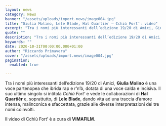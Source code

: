 ```yaml
---
layout: news
category: News
banner: "/assets/uploads/import.news/image004.jpg"
title: "Giulia Molino, Lele Blade, Hal Quartièr – Cchiù Fort’: video"
excerpt: "Tra i nomi più interessanti dell’edizione 19/20 di Amici, Giulia Molino è una voce partenopea che ibrida rap e r’n’b, dotata di una voce calda e incisiva. Il suo ultimo singolo si intitola Cchiù Fort’ e vede le collaborazioni di Hal Quartièr e, soprattutto, di Lele Blade, dando vita ad una traccia d’amore intensa, malinconica [&hellip"
quote: ""
description: "Tra i nomi più interessanti dell’edizione 19/20 di Amici, Giulia Molino è una voce partenopea che ibrida rap e r’n’b, dotata di una voce calda e incisiva. Il suo ultimo singolo si intitola Cchiù Fort’ e vede le collaborazioni di Hal Quartièr e, soprattutto, di Lele Blade, dando vita ad una traccia d’amore intensa, malinconica [&hellip"
keywords: ""
date: 2020-10-31T00:00:00.000+01:00
author: "Riccardo Primavera"
cover: "/assets/uploads/import.news/image004.jpg"
pagination:
  enabled: true

---
```


Tra i nomi più interessanti dell’edizione 19/20 di Amici, **Giulia Molino** è una voce partenopea che ibrida rap e r’n’b, dotata di una voce calda e incisiva. Il suo ultimo singolo si intitola _Cchiù Fort’_ e vede le collaborazioni di **Hal Quartièr** e, soprattutto, di **Lele Blade**, dando vita ad una traccia d’amore intensa, malinconica e sfaccettata, grazie alle diverse interpretazioni dei tre nomi coinvolti.

Il video di Cchiù Fort’ è a cura di **VIMAFILM**.